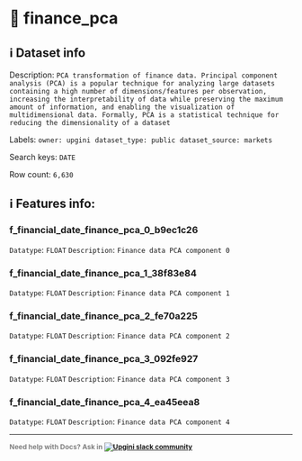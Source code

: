 # 📖 finance_pca 
## ℹ️ Dataset info 
Description: `PCA transformation of finance data. Principal component analysis (PCA) is a popular technique for analyzing large datasets containing a high number of dimensions/features per observation, increasing the interpretability of data while preserving the maximum amount of information, and enabling the visualization of multidimensional data. Formally, PCA is a statistical technique for reducing the dimensionality of a dataset` 

Labels: ` owner: upgini ` &nbsp;` dataset_type: public ` &nbsp;` dataset_source: markets ` &nbsp;

Search keys: 
` DATE ` &nbsp;

Row count: `6,630` 

## ℹ️ Features info:

### f_financial_date_finance_pca_0_b9ec1c26
`Datatype`: `FLOAT`
`Description`: `Finance data PCA component 0`

### f_financial_date_finance_pca_1_38f83e84
`Datatype`: `FLOAT`
`Description`: `Finance data PCA component 1`

### f_financial_date_finance_pca_2_fe70a225
`Datatype`: `FLOAT`
`Description`: `Finance data PCA component 2`

### f_financial_date_finance_pca_3_092fe927
`Datatype`: `FLOAT`
`Description`: `Finance data PCA component 3`

### f_financial_date_finance_pca_4_ea45eea8
`Datatype`: `FLOAT`
`Description`: `Finance data PCA component 4`



---

<span style="color:grey;font-weight:700;font-size:12px">
    Need help with Docs? Ask in
    <a href="https://4mlg.short.gy/join-upgini-community">
        <img alt="Upgini slack community" src="https://img.shields.io/badge/slack-@upgini-orange.svg?logo=slack">
    </a>
</span>